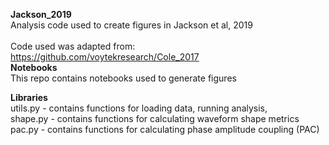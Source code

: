 <b>Jackson_2019</b>
<br>Analysis code used to create figures in Jackson et al, 2019
<br>
<br>Code used was adapted from: https://github.com/voytekresearch/Cole_2017
<br>
<b>Notebooks</b>
<br>This repo contains notebooks used to generate figures

<b>Libraries</b>
<br>utils.py - contains functions for loading data, running analysis, 
<br>shape.py - contains functions for calculating waveform shape metrics 
<br>pac.py - contains functions for calculating phase amplitude coupling (PAC)
